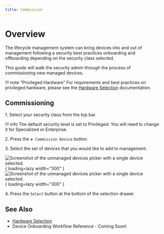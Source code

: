 ```yaml
---
title: Commission
---
```

# Overview

The lifecycle management system can bring devices into and out of management following a security best practices onboarding and offboarding depending on the security class selected.

This guide will walk the security admin through the process of commissioning new managed devices.

!!! note "Privileged Hardware"
    For requirements and best practices on privileged hardware, please see the [Hardware Selection](/Reference/Architecture/Hardware-Selection/) documentation.

## Commissioning

1\. Select your security class from the top bar.

!!! info
    The default security level is set to Privileged. You will need to change it for Specialized or Enterprise.

2\. Press the `➕ Commission Device` button.

3\. Select the set of devices that you would like to add to management.

![Screenshot of the unmanaged devices picker with a single device selected.](/assets/Images/Screenshots/Select-Unmanaged-Device-Light.png#only-light){ loading=lazy width="300" }
![Screenshot of the unmanaged devices picker with a single device selected.](/assets/Images/Screenshots/Select-Unmanaged-Device-Dark.png#only-dark){ loading=lazy width="300" }

4\. Press the `Select` button at the bottom of the selection drawer.

## See Also

- [Hardware Selection](/Reference/Architecture/Hardware-Selection/)
- Device Onboarding Workflow Reference - Coming Soon!
